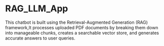 # RAG_LLM_App
This chatbot is built using the Retrieval-Augmented Generation (RAG) framework,It processes uploaded PDF documents by breaking them down into manageable chunks, creates a searchable vector store, and generates accurate answers to user queries. 
